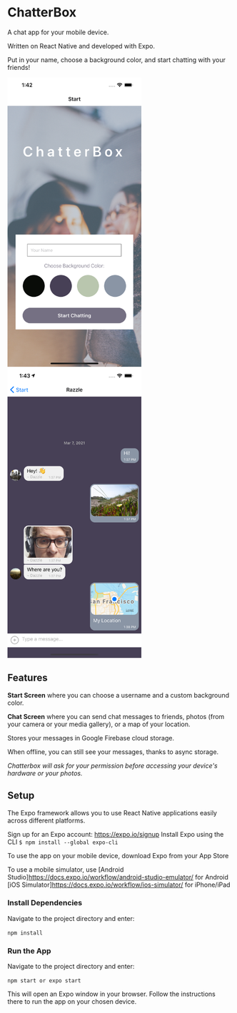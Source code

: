 # ChatterBox 

A chat app for your mobile device. 

Written on React Native and developed with Expo.

Put in your name, choose a background color, and start chatting with your friends!

<img src="/img/StartScreen.png" alt="Start Screen" width="300" margin="20"><img src="/img/ChatScreen.png" alt="Chat Screen" width="300" margin="20"><br />

## Features

**Start Screen** where you can choose a username and a custom background color.

**Chat Screen** where you can send chat messages to friends, photos (from your camera or your media gallery), or a map of your location.

Stores your messages in Google Firebase cloud storage.

When offline, you can still see your messages, thanks to async storage.

_Chatterbox will ask for your permission before accessing your device's hardware or your photos._

## Setup

The Expo framework allows you to use React Native applications easily across different platforms.

Sign up for an Expo account: https://expo.io/signup
Install Expo using the CLI ```$ npm install --global expo-cli```

To use the app on your mobile device, download Expo from your App Store

To use a mobile simulator, use 
[Android Studio]https://docs.expo.io/workflow/android-studio-emulator/ for Android
[iOS Simulator]https://docs.expo.io/workflow/ios-simulator/ for iPhone/iPad

### Install Dependencies

Navigate to the project directory and enter:

```npm install```

### Run the App

Navigate to the project directory and enter:

```npm start or expo start```

This will open an Expo window in your browser. Follow the instructions there to run the app on your chosen device.

